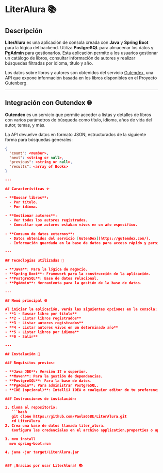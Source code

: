 # LiterAlura 📚

## Descripción  
**LiterAlura** es una aplicación de consola creada con **Java** y **Spring Boot** para la lógica del backend. Utiliza **PostgreSQL** para almacenar los datos y **PgAdmin** para gestionarlos. Esta aplicación permite a los usuarios gestionar un catálogo de libros, consultar información de autores y realizar búsquedas filtradas por idioma, título y año.  

Los datos sobre libros y autores son obtenidos del servicio [Gutendex](https://gutendex.com/), una API que expone información basada en los libros disponibles en el Proyecto Gutenberg.  

---

## Integración con Gutendex 🌐  

**Gutendex** es un servicio que permite acceder a listas y detalles de libros con varios parámetros de búsqueda como título, idioma, años de vida del autor, temas, y más.  

La API devuelve datos en formato JSON, estructurados de la siguiente forma para búsquedas generales:  

```json
{
  "count": <number>,
  "next": <string or null>,
  "previous": <string or null>,
  "results": <array of Books>
}

---

## Características ✨

- **Buscar libros**:
  - Por título.
  - Por idioma.
  
- **Gestionar autores**:
  - Ver todos los autores registrados.
  - Consultar qué autores estaban vivos en un año específico.
  
- **Consumo de datos externos**:
  - Datos obtenidos del servicio [GutenDex](https://gutendex.com/).
  - Información guardada en la base de datos para acceso rápido y persistente.

---

## Tecnologías utilizadas 🚀

- **Java**: Para la lógica de negocio.
- **Spring Boot**: Framework para la construcción de la aplicación.
- **PostgreSQL**: Base de datos relacional.
- **PgAdmin**: Herramienta para la gestión de la base de datos.

---

## Menú principal 🌐

Al iniciar la aplicación, verás las siguientes opciones en la consola:
- **1 - Buscar libro por título**
- **2 - Listar libros registrados** 
- **3 - Listar autores registrados**
- **4 - Listar autores vivos en un determinado año**
- **5 - Listar libros por idioma** 
- **0 - Salir**  

---

## Instalación 🔧

### Requisitos previos:

- **Java JDK**: Versión 17 o superior.
- **Maven**: Para la gestión de dependencias.
- **PostgreSQL**: Para la base de datos.
- **PgAdmin**: Para administrar PostgreSQL.
- **IDE (opcional)**: IntelliJ IDEA o cualquier editor de tu preferencia.

### Instrucciones de instalación:

1. Clona el repositorio:
   ```bash
   git clone https://github.com/Paola05BE/LiterAlura.git
   cd LiterAlura
2. Crea una base de datos llamada liter_alura.
   Configura las credenciales en el archivo application.properties o application.yml

3. mvn install
  mvn spring-boot:run

4. java -jar target/LiterAlura.jar
 

### ¡Gracias por usar LiterAlura! 📚